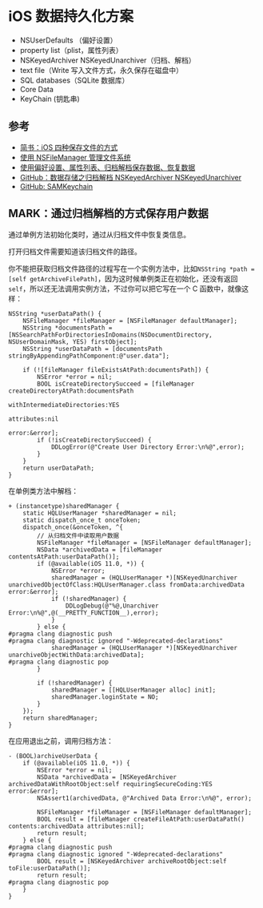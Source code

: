 # iOS 数据持久化方案


* NSUserDefaults （偏好设置）
* property list（plist，属性列表）
* NSKeyedArchiver NSKeyedUnarchiver（归档、解档）
* text file（Write 写入文件方式，永久保存在磁盘中）
* SQL databases（SQLite 数据库）
* Core Data
* KeyChain (钥匙串)





## 参考

* [简书：iOS 四种保存文件的方式](https://www.jianshu.com/p/a8e292f0c838)
* [使用 NSFileManager 管理文件系统](https://www.jianshu.com/p/73f346855c54)
* [使用偏好设置、属性列表、归档解档保存数据、恢复数据](https://github.com/pro648/tips/wiki/%E4%BD%BF%E7%94%A8%E5%81%8F%E5%A5%BD%E8%AE%BE%E7%BD%AE%E3%80%81%E5%B1%9E%E6%80%A7%E5%88%97%E8%A1%A8%E3%80%81%E5%BD%92%E6%A1%A3%E8%A7%A3%E6%A1%A3%E4%BF%9D%E5%AD%98%E6%95%B0%E6%8D%AE%E3%80%81%E6%81%A2%E5%A4%8D%E6%95%B0%E6%8D%AE)
* [GitHub：数据存储之归档解档 NSKeyedArchiver NSKeyedUnarchiver](https://github.com/pro648/tips/wiki/%E6%95%B0%E6%8D%AE%E5%AD%98%E5%82%A8%E4%B9%8B%E5%BD%92%E6%A1%A3%E8%A7%A3%E6%A1%A3-NSKeyedArchiver-NSKeyedUnarchiver) 
* [GitHub: SAMKeychain](https://github.com/soffes/SAMKeychain)





## MARK：通过归档解档的方式保存用户数据

通过单例方法初始化类时，通过从归档文件中恢复类信息。

打开归档文件需要知道该归档文件的路径。

你不能把获取归档文件路径的过程写在一个实例方法中，比如`NSString *path = [self getArchiveFilePath]`，因为这时候单例类正在初始化，还没有返回 `self`，所以还无法调用实例方法，不过你可以把它写在一个 C 函数中，就像这样：

```objc
NSString *userDataPath() {
    NSFileManager *fileManager = [NSFileManager defaultManager];
    NSString *documentsPath = [NSSearchPathForDirectoriesInDomains(NSDocumentDirectory, NSUserDomainMask, YES) firstObject];
    NSString *userDataPath = [documentsPath stringByAppendingPathComponent:@"user.data"];
    
    if (![fileManager fileExistsAtPath:documentsPath]) {
        NSError *error = nil;
        BOOL isCreateDirectorySucceed = [fileManager createDirectoryAtPath:documentsPath
                                               withIntermediateDirectories:YES
                                                                attributes:nil
                                                                     error:&error];
        if (!isCreateDirectorySucceed) {
            DDLogError(@"Create User Directory Error:\n%@",error);
        }
    }
    return userDataPath;
}
```

在单例类方法中解档：

```objc
+ (instancetype)sharedManager {
    static HQLUserManager *sharedManager = nil;
    static dispatch_once_t onceToken;
    dispatch_once(&onceToken, ^{
        // 从归档文件中读取用户数据
        NSFileManager *fileManager = [NSFileManager defaultManager];
        NSData *archivedData = [fileManager contentsAtPath:userDataPath()];
        if (@available(iOS 11.0, *)) {
            NSError *error;
            sharedManager = (HQLUserManager *)[NSKeyedUnarchiver unarchivedObjectOfClass:HQLUserManager.class fromData:archivedData error:&error];
            if (!sharedManager) {
                DDLogDebug(@"%@,Unarchiver Error:\n%@",@(__PRETTY_FUNCTION__),error);
            }
        } else {
#pragma clang diagnostic push
#pragma clang diagnostic ignored "-Wdeprecated-declarations"
            sharedManager = (HQLUserManager *)[NSKeyedUnarchiver unarchiveObjectWithData:archivedData];
#pragma clang diagnostic pop
        }
        
        if (!sharedManager) {
            sharedManager = [[HQLUserManager alloc] init];
            sharedManager.loginState = NO;
        }
    });
    return sharedManager;
}
```

在应用退出之前，调用归档方法：

```objc
- (BOOL)archiveUserData {
    if (@available(iOS 11.0, *)) {
        NSError *error = nil;
        NSData *archivedData = [NSKeyedArchiver archivedDataWithRootObject:self requiringSecureCoding:YES error:&error];
        NSAssert1(archivedData, @"Archived Data Error:\n%@", error);
        
        NSFileManager *fileManager = [NSFileManager defaultManager];
        BOOL result = [fileManager createFileAtPath:userDataPath() contents:archivedData attributes:nil];
        return result;
    } else {
#pragma clang diagnostic push
#pragma clang diagnostic ignored "-Wdeprecated-declarations"
        BOOL result = [NSKeyedArchiver archiveRootObject:self toFile:userDataPath()];
        return result;
#pragma clang diagnostic pop
    }
}
```



